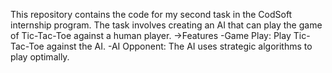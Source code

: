 This repository contains the code for my second task in the CodSoft internship program.
The task involves creating an AI that can play the game of Tic-Tac-Toe against a human player.
->Features
-Game Play: Play Tic-Tac-Toe against the AI.
-AI Opponent: The AI uses strategic algorithms to play optimally.
